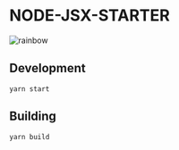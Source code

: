 # NODE-JSX-STARTER

![rainbow](https://media.giphy.com/media/kI0mZhnqikAgg/giphy-downsized.gif)

## Development
`yarn start`

## Building
`yarn build`
